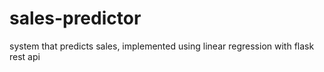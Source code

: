 # sales-predictor
system that predicts sales, implemented using linear regression with flask rest api
